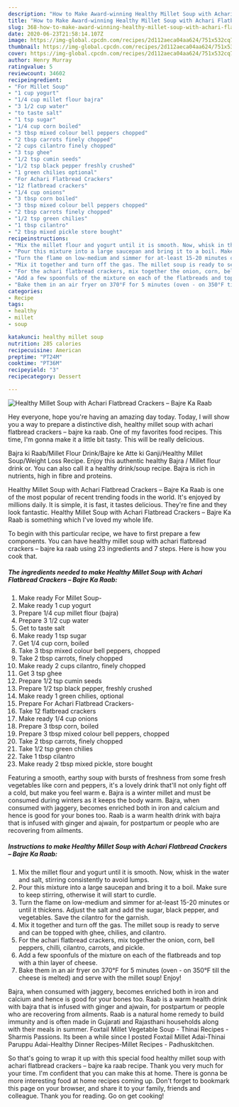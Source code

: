 ```yaml
---
description: "How to Make Award-winning Healthy Millet Soup with Achari Flatbread Crackers – Bajre Ka Raab"
title: "How to Make Award-winning Healthy Millet Soup with Achari Flatbread Crackers – Bajre Ka Raab"
slug: 368-how-to-make-award-winning-healthy-millet-soup-with-achari-flatbread-crackers-bajre-ka-raab
date: 2020-06-23T21:58:14.107Z
image: https://img-global.cpcdn.com/recipes/2d112aeca04aa624/751x532cq70/healthy-millet-soup-with-achari-flatbread-crackers-bajre-ka-raab-recipe-main-photo.jpg
thumbnail: https://img-global.cpcdn.com/recipes/2d112aeca04aa624/751x532cq70/healthy-millet-soup-with-achari-flatbread-crackers-bajre-ka-raab-recipe-main-photo.jpg
cover: https://img-global.cpcdn.com/recipes/2d112aeca04aa624/751x532cq70/healthy-millet-soup-with-achari-flatbread-crackers-bajre-ka-raab-recipe-main-photo.jpg
author: Henry Murray
ratingvalue: 5
reviewcount: 34602
recipeingredient:
- "For Millet Soup"
- "1 cup yogurt"
- "1/4 cup millet flour bajra"
- "3 1/2 cup water"
- "to taste salt"
- "1 tsp sugar"
- "1/4 cup corn boiled"
- "3 tbsp mixed colour bell peppers chopped"
- "2 tbsp carrots finely chopped"
- "2 cups cilantro finely chopped"
- "3 tsp ghee"
- "1/2 tsp cumin seeds"
- "1/2 tsp black pepper freshly crushed"
- "1 green chilies optional"
- "For Achari Flatbread Crackers"
- "12 flatbread crackers"
- "1/4 cup onions"
- "3 tbsp corn boiled"
- "3 tbsp mixed colour bell peppers chopped"
- "2 tbsp carrots finely chopped"
- "1/2 tsp green chilies"
- "1 tbsp cilantro"
- "2 tbsp mixed pickle store bought"
recipeinstructions:
- "Mix the millet flour and yogurt until it is smooth. Now, whisk in the water and salt, stirring consistently to avoid lumps."
- "Pour this mixture into a large saucepan and bring it to a boil. Make sure to keep stirring, otherwise it will start to curdle."
- "Turn the flame on low-medium and simmer for at-least 15-20 minutes or until it thickens. Adjust the salt and add the sugar, black pepper, and vegetables. Save the cilantro for the garnish."
- "Mix it together and turn off the gas. The millet soup is ready to serve and can be topped with ghee, chilies, and cilantro."
- "For the achari flatbread crackers, mix together the onion, corn, bell peppers, chilli, cilantro, carrots, and pickle."
- "Add a few spoonfuls of the mixture on each of the flatbreads and top with a thin layer of cheese."
- "Bake them in an air fryer on 370°F for 5 minutes (oven - on 350°F till the cheese is melted) and serve with the millet soup! Enjoy!"
categories:
- Recipe
tags:
- healthy
- millet
- soup

katakunci: healthy millet soup 
nutrition: 285 calories
recipecuisine: American
preptime: "PT24M"
cooktime: "PT36M"
recipeyield: "3"
recipecategory: Dessert

---
```



![Healthy Millet Soup with Achari Flatbread Crackers – Bajre Ka Raab](https://img-global.cpcdn.com/recipes/2d112aeca04aa624/751x532cq70/healthy-millet-soup-with-achari-flatbread-crackers-bajre-ka-raab-recipe-main-photo.jpg)

Hey everyone, hope you're having an amazing day today. Today, I will show you a way to prepare a distinctive dish, healthy millet soup with achari flatbread crackers – bajre ka raab. One of my favorites food recipes. This time, I'm gonna make it a little bit tasty. This will be really delicious.

Bajra ki Raab/Millet Flour Drink/Bajre ke Atte ki Ganji/Healthy Millet Soup/Weight Loss Recipe. Enjoy this authentic healthy Bajra / Millet flour drink or. You can also call it a healthy drink/soup recipe. Bajra is rich in nutrients, high in fibre and proteins.

Healthy Millet Soup with Achari Flatbread Crackers – Bajre Ka Raab is one of the most popular of recent trending foods in the world. It's enjoyed by millions daily. It is simple, it is fast, it tastes delicious. They're fine and they look fantastic. Healthy Millet Soup with Achari Flatbread Crackers – Bajre Ka Raab is something which I've loved my whole life.


To begin with this particular recipe, we have to first prepare a few components. You can have healthy millet soup with achari flatbread crackers – bajre ka raab using 23 ingredients and 7 steps. Here is how you cook that.

<!--inarticleads1-->

##### The ingredients needed to make Healthy Millet Soup with Achari Flatbread Crackers – Bajre Ka Raab:

1. Make ready For Millet Soup-
1. Make ready 1 cup yogurt
1. Prepare 1/4 cup millet flour (bajra)
1. Prepare 3 1/2 cup water
1. Get to taste salt
1. Make ready 1 tsp sugar
1. Get 1/4 cup corn, boiled
1. Take 3 tbsp mixed colour bell peppers, chopped
1. Take 2 tbsp carrots, finely chopped
1. Make ready 2 cups cilantro, finely chopped
1. Get 3 tsp ghee
1. Prepare 1/2 tsp cumin seeds
1. Prepare 1/2 tsp black pepper, freshly crushed
1. Make ready 1 green chilies, optional
1. Prepare For Achari Flatbread Crackers-
1. Take 12 flatbread crackers
1. Make ready 1/4 cup onions
1. Prepare 3 tbsp corn, boiled
1. Prepare 3 tbsp mixed colour bell peppers, chopped
1. Take 2 tbsp carrots, finely chopped
1. Take 1/2 tsp green chilies
1. Take 1 tbsp cilantro
1. Make ready 2 tbsp mixed pickle, store bought


Featuring a smooth, earthy soup with bursts of freshness from some fresh vegetables like corn and peppers, it&#39;s a lovely drink that&#39;ll not only fight off a cold, but make you feel warm e. Bajra is a winter millet and must be consumed during winters as it keeps the body warm. Bajra, when consumed with jaggery, becomes enriched both in iron and calcium and hence is good for your bones too. Raab is a warm health drink with bajra that is infused with ginger and ajwain, for postpartum or people who are recovering from ailments. 

<!--inarticleads2-->

##### Instructions to make Healthy Millet Soup with Achari Flatbread Crackers – Bajre Ka Raab:

1. Mix the millet flour and yogurt until it is smooth. Now, whisk in the water and salt, stirring consistently to avoid lumps.
1. Pour this mixture into a large saucepan and bring it to a boil. Make sure to keep stirring, otherwise it will start to curdle.
1. Turn the flame on low-medium and simmer for at-least 15-20 minutes or until it thickens. Adjust the salt and add the sugar, black pepper, and vegetables. Save the cilantro for the garnish.
1. Mix it together and turn off the gas. The millet soup is ready to serve and can be topped with ghee, chilies, and cilantro.
1. For the achari flatbread crackers, mix together the onion, corn, bell peppers, chilli, cilantro, carrots, and pickle.
1. Add a few spoonfuls of the mixture on each of the flatbreads and top with a thin layer of cheese.
1. Bake them in an air fryer on 370°F for 5 minutes (oven - on 350°F till the cheese is melted) and serve with the millet soup! Enjoy!


Bajra, when consumed with jaggery, becomes enriched both in iron and calcium and hence is good for your bones too. Raab is a warm health drink with bajra that is infused with ginger and ajwain, for postpartum or people who are recovering from ailments. Raab is a natural home remedy to build immunity and is often made in Gujarati and Rajasthani households along with their meals in summer. Foxtail Millet Vegetable Soup - Thinai Recipes - Sharmis Passions. Its been a while since I posted Foxtail Millet Adai-Thinai Paruppu Adai-Healthy Dinner Recipes-Millet Recipes - Padhuskitchen. 

So that's going to wrap it up with this special food healthy millet soup with achari flatbread crackers – bajre ka raab recipe. Thank you very much for your time. I'm confident that you can make this at home. There is gonna be more interesting food at home recipes coming up. Don't forget to bookmark this page on your browser, and share it to your family, friends and colleague. Thank you for reading. Go on get cooking!
